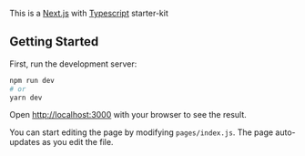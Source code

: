 This is a [Next.js](https://nextjs.org/) with [Typescript](https://www.typescriptlang.org) starter-kit

## Getting Started

First, run the development server:

```bash
npm run dev
# or
yarn dev
```

Open [http://localhost:3000](http://localhost:3000) with your browser to see the result.

You can start editing the page by modifying `pages/index.js`. The page auto-updates as you edit the file.
